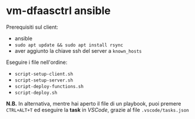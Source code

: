 # vm-dfaasctrl ansible

Prerequisiti sul client:

- ansible
- `sudo apt update && sudo apt install rsync`
- aver aggiunto la chiave ssh del server a `known_hosts`

Eseguire i file nell'ordine:

- `script-setup-client.sh`
- `script-setup-server.sh`
- `script-deploy-functions.sh`
- `script-deploy.sh`

**N.B.** In alternativa, mentre hai aperto il file di un playbook, puoi premere `CTRL+ALT+T` ed eseguire la **task** in *VSCode*, grazie al file `.vscode/tasks.json`
